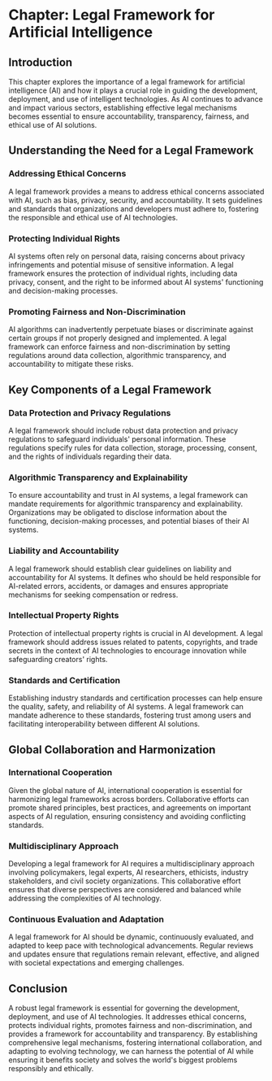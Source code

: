 **Chapter: Legal Framework for Artificial Intelligence**
========================================================

Introduction
------------

This chapter explores the importance of a legal framework for artificial intelligence (AI) and how it plays a crucial role in guiding the development, deployment, and use of intelligent technologies. As AI continues to advance and impact various sectors, establishing effective legal mechanisms becomes essential to ensure accountability, transparency, fairness, and ethical use of AI solutions.

Understanding the Need for a Legal Framework
--------------------------------------------

### Addressing Ethical Concerns

A legal framework provides a means to address ethical concerns associated with AI, such as bias, privacy, security, and accountability. It sets guidelines and standards that organizations and developers must adhere to, fostering the responsible and ethical use of AI technologies.

### Protecting Individual Rights

AI systems often rely on personal data, raising concerns about privacy infringements and potential misuse of sensitive information. A legal framework ensures the protection of individual rights, including data privacy, consent, and the right to be informed about AI systems' functioning and decision-making processes.

### Promoting Fairness and Non-Discrimination

AI algorithms can inadvertently perpetuate biases or discriminate against certain groups if not properly designed and implemented. A legal framework can enforce fairness and non-discrimination by setting regulations around data collection, algorithmic transparency, and accountability to mitigate these risks.

Key Components of a Legal Framework
-----------------------------------

### Data Protection and Privacy Regulations

A legal framework should include robust data protection and privacy regulations to safeguard individuals' personal information. These regulations specify rules for data collection, storage, processing, consent, and the rights of individuals regarding their data.

### Algorithmic Transparency and Explainability

To ensure accountability and trust in AI systems, a legal framework can mandate requirements for algorithmic transparency and explainability. Organizations may be obligated to disclose information about the functioning, decision-making processes, and potential biases of their AI systems.

### Liability and Accountability

A legal framework should establish clear guidelines on liability and accountability for AI systems. It defines who should be held responsible for AI-related errors, accidents, or damages and ensures appropriate mechanisms for seeking compensation or redress.

### Intellectual Property Rights

Protection of intellectual property rights is crucial in AI development. A legal framework should address issues related to patents, copyrights, and trade secrets in the context of AI technologies to encourage innovation while safeguarding creators' rights.

### Standards and Certification

Establishing industry standards and certification processes can help ensure the quality, safety, and reliability of AI systems. A legal framework can mandate adherence to these standards, fostering trust among users and facilitating interoperability between different AI solutions.

Global Collaboration and Harmonization
--------------------------------------

### International Cooperation

Given the global nature of AI, international cooperation is essential for harmonizing legal frameworks across borders. Collaborative efforts can promote shared principles, best practices, and agreements on important aspects of AI regulation, ensuring consistency and avoiding conflicting standards.

### Multidisciplinary Approach

Developing a legal framework for AI requires a multidisciplinary approach involving policymakers, legal experts, AI researchers, ethicists, industry stakeholders, and civil society organizations. This collaborative effort ensures that diverse perspectives are considered and balanced while addressing the complexities of AI technology.

### Continuous Evaluation and Adaptation

A legal framework for AI should be dynamic, continuously evaluated, and adapted to keep pace with technological advancements. Regular reviews and updates ensure that regulations remain relevant, effective, and aligned with societal expectations and emerging challenges.

Conclusion
----------

A robust legal framework is essential for governing the development, deployment, and use of AI technologies. It addresses ethical concerns, protects individual rights, promotes fairness and non-discrimination, and provides a framework for accountability and transparency. By establishing comprehensive legal mechanisms, fostering international collaboration, and adapting to evolving technology, we can harness the potential of AI while ensuring it benefits society and solves the world's biggest problems responsibly and ethically.
